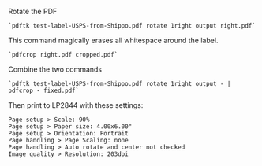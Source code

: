 
Rotate the PDF

    `pdftk test-label-USPS-from-Shippo.pdf rotate 1right output right.pdf`

This command magically erases all whitespace around the label.

    `pdfcrop right.pdf cropped.pdf`

Combine the two commands

    `pdftk test-label-USPS-from-Shippo.pdf rotate 1right output - | pdfcrop - fixed.pdf`

Then print to LP2844 with these settings:


    Page setup > Scale: 90%
    Page setup > Paper size: 4.00x6.00"
    Page setup > Orientation: Portrait
    Page handling > Page Scaling: none
    Page handling > Auto rotate and center not checked
    Image quality > Resolution: 203dpi
